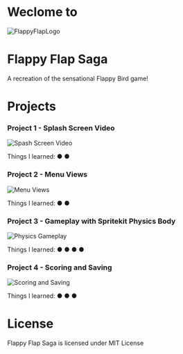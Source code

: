# Weclome to

![FlappyFlapLogo](https://raw.githubusercontent.com/Rdbrenna/FlappyFlapSaga/master/FlappyLogoIntro.png)


# Flappy Flap Saga
A recreation of the sensational Flappy Bird game!


# Projects

### Project 1 - Splash Screen Video

![Spash Screen Video](https://media.giphy.com/media/1ykCOs9u7njOfZNwXG/giphy.gif)

Things I learned:
  ● 
  ●

### Project 2 - Menu Views

![Menu Views](https://media.giphy.com/media/4Hx6oBIVAMqd1PUmsC/giphy.gif)

Things I learned:
  ● 
  ●

### Project 3 - Gameplay with Spritekit Physics Body

![Physics Gameplay]()

Things I learned:
  ● 
  ●
  ●
  ●

### Project 4 - Scoring and Saving

![Scoring and Saving]()

Things I learned:
  ●
  ●
  ●
  
  
# License
Flappy Flap Saga is licensed under MIT License
